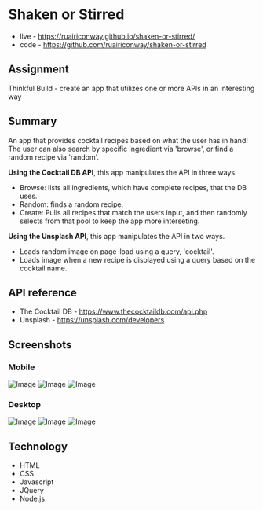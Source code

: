 # Shaken or Stirred

- live - https://ruairiconway.github.io/shaken-or-stirred/
- code - https://github.com/ruairiconway/shaken-or-stirred

## Assignment
Thinkful Build - create an app that utilizes one or more APIs in an interesting way

## Summary
An app that provides cocktail recipes based on what the user has in hand! The user can also search by specific ingredient via 'browse', or find a random recipe via 'random'.

**Using the Cocktail DB API**, this app manipulates the API in three ways.
- Browse: lists all ingredients, which have complete recipes, that the DB uses.
- Random: finds a random recipe.
- Create: Pulls all recipes that match the users input, and then randomly selects from that pool to keep the app more interseting.

**Using the Unsplash API**, this app manipulates the API in two ways.
- Loads random image on page-load using a query, 'cocktail'.
- Loads image when a new recipe is displayed using a query based on the cocktail name.

## API reference
- The Cocktail DB - https://www.thecocktaildb.com/api.php
- Unsplash - https://unsplash.com/developers

## Screenshots
### Mobile
![Image](assets/shaken-or-stirred-browse.png)
![Image](assets/shaken-or-stirred-drink.png)
![Image](assets/shaken-or-stirred-create.png)
### Desktop
![Image](assets/shaken-or-stirred-browse-desktop.png)
![Image](assets/shaken-or-stirred-drink-desktop.png)
![Image](assets/shaken-or-stirred-create-desktop.png)

## Technology
- HTML
- CSS
- Javascript
- JQuery
- Node.js